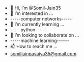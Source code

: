 - 👋 Hi, I’m @Somil-Jain35
- 👀 I’m interested in ...
- -----computer networks-----
- 🌱 I’m currently learning ...
- -----python-----
- 💞️ I’m looking to collaborate on ...
- -----machine learning------
- 📫 How to reach me ...
- somiljainpavaiya35@gmail.com

<!---
Somil-Jain35/Somil-Jain35 is a ✨ special ✨ repository because its `README.md` (this file) appears on your GitHub profile.
You can click the Preview link to take a look at your changes.
--->
